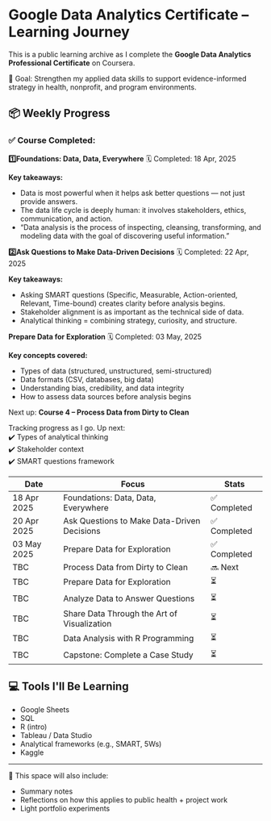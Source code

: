 # Google Data Analytics Certificate – Learning Journey

This is a public learning archive as I complete the **Google Data Analytics Professional Certificate** on Coursera.

🎯 Goal: Strengthen my applied data skills to support evidence-informed strategy in health, nonprofit, and program environments.

## 📦 Weekly Progress

### ✅ Course Completed:
**1️⃣Foundations: Data, Data, Everywhere**
🗓 Completed: 18 Apr, 2025

**Key takeaways:**
- Data is most powerful when it helps ask better questions — not just provide answers.
- The data life cycle is deeply human: it involves stakeholders, ethics, communication, and action.
- “Data analysis is the process of inspecting, cleansing, transforming, and modeling data with the goal of discovering useful information.”

**2️⃣Ask Questions to Make Data-Driven Decisions**
🗓 Completed: 22 Apr, 2025

**Key takeaways:**
- Asking SMART questions (Specific, Measurable, Action-oriented, Relevant, Time-bound) creates clarity before analysis begins.
- Stakeholder alignment is as important as the technical side of data.
- Analytical thinking = combining strategy, curiosity, and structure.

**Prepare Data for Exploration**
🗓 Completed: 03 May, 2025

**Key concepts covered:**
- Types of data (structured, unstructured, semi-structured)
- Data formats (CSV, databases, big data)
- Understanding bias, credibility, and data integrity
- How to assess data sources before analysis begins

Next up: **Course 4 – Process Data from Dirty to Clean**


Tracking progress as I go. Up next:  
✔️ Types of analytical thinking  
✔️ Stakeholder context  
✔️ SMART questions framework

| Date | Focus | Stats |
|------|-------|-------|
| 18 Apr 2025 | Foundations: Data, Data, Everywhere | ✅ Completed |
| 20 Apr 2025 | Ask Questions to Make Data-Driven Decisions | ✅ Completed |
| 03 May 2025 | Prepare Data for Exploration | ✅ Completed |
| TBC | Process Data from Dirty to Clean | 🔜 Next |
| TBC | Prepare Data for Exploration | ⏳ |
| TBC | Analyze Data to Answer Questions | ⏳ |
| TBC | Share Data Through the Art of Visualization | ⏳ |
| TBC | Data Analysis with R Programming | ⏳ |
| TBC | Capstone: Complete a Case Study | ⏳ |

## 💻 Tools I'll Be Learning
- Google Sheets
- SQL
- R (intro)
- Tableau / Data Studio
- Analytical frameworks (e.g., SMART, 5Ws)
- Kaggle

---

🧠 This space will also include:
- Summary notes
- Reflections on how this applies to public health + project work
- Light portfolio experiments

